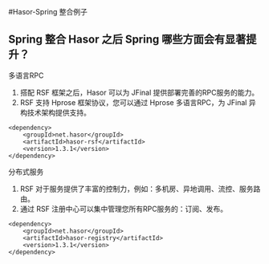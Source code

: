 #Hasor-Spring 整合例子

## Spring 整合 Hasor 之后 Spring 哪些方面会有显著提升？

多语言RPC
1. 搭配 RSF 框架之后，Hasor 可以为 JFinal 提供部署完善的RPC服务的能力。
2. RSF 支持 Hprose 框架协议，您可以通过 Hprose 多语言RPC，为 JFinal 异构技术架构提供支持。
```
<dependency>
    <groupId>net.hasor</groupId>
    <artifactId>hasor-rsf</artifactId>
    <version>1.3.1</version>
</dependency>
```

分布式服务
1. RSF 对于服务提供了丰富的控制力，例如：多机房、异地调用、流控、服务路由。
2. 通过 RSF 注册中心可以集中管理您所有RPC服务的：订阅、发布。
```
<dependency>
    <groupId>net.hasor</groupId>
    <artifactId>hasor-registry</artifactId>
    <version>1.3.1</version>
</dependency>
```
